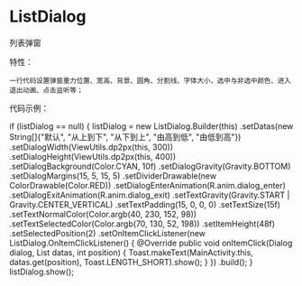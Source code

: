 # ListDialog
列表弹窗


特性：

	一行代码设置弹窗重力位置、宽高、背景、圆角、分割线、字体大小、选中与非选中颜色、进入退出动画、点击监听等；


	
	
代码示例：

if (listDialog == null) {
            listDialog = new ListDialog.Builder(this)
                    .setDatas(new String[]{"默认", "从上到下", "从下到上", "由高到低", "由低到高"})
                    .setDialogWidth(ViewUtils.dp2px(this, 300))
                    .setDialogHeight(ViewUtils.dp2px(this, 400))
                    .setDialogBackground(Color.CYAN, 10f)
                    .setDialogGravity(Gravity.BOTTOM)
                    .setDialogMargins(15, 5, 15, 5)
                    .setDividerDrawable(new ColorDrawable(Color.RED))
                    .setDialogEnterAnimation(R.anim.dialog_enter)
                    .setDialogExitAnimation(R.anim.dialog_exit)
                    .setTextGravity(Gravity.START | Gravity.CENTER_VERTICAL)
                    .setTextPadding(15, 0, 0, 0)
                    .setTextSize(15f)
                    .setTextNormalColor(Color.argb(40, 230, 152, 98))
                    .setTextSelectedColor(Color.argb(70, 130, 52, 198))
                    .setItemHeight(48f)
                    .setSelectedPosition(2)
                    .setOnItemClickListener(new ListDialog.OnItemClickListener() {
                        @Override
                        public void onItemClick(Dialog dialog, List<String> datas, int position) {
                            Toast.makeText(MainActivity.this, datas.get(position), Toast.LENGTH_SHORT).show();
                        }
                    })
                    .build();
        }
        listDialog.show();


